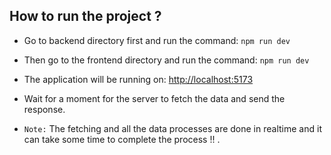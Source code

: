 ## How to run the project ? 

- Go to backend directory first and run the command:
`npm run dev`

- Then go to the frontend directory  and run the command:
`npm run dev`

- The application will be running on: <a href="http://localhost:5173">http://localhost:5173</a>

- Wait for a moment for the server to fetch the data and send the response.

- `Note:` The fetching and all the data processes are done in realtime and it can take some time to complete the process !! .
